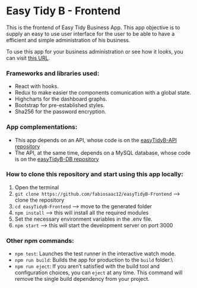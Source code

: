 # Easy Tidy B - Frontend 
This is the frontend of Easy Tidy Business App. This app objective is to supply an easy to use user interface for the user to be able to have a efficient and simple administration of his business.

To use this app for your business administration or see how it looks, you can visit [this URL](https://easytidyb.herokuapp.com).

### Frameworks and libraries used:
- React with hooks.
- Redux to make easier the components comunication with a global state.
- Highcharts for the dashboard graphs.
- Bootstrap for pre-established styles.
- Sha256 for the password encryption.

### App complementations:
- This app depends on an API, whose code is on the [easyTidyB-API repository](https://github.com/fabiosaac12/easyTidyB-API)
- The API, at the same time, depends on a MySQL database, whose code is on the [easyTidyB-DB repository](https://github.com/fabiosaac12/easyTidyB-DB)

### How to clone this repository and start using this app locally:
1. Open the terminal
2. `git clone https://github.com/fabiosaac12/easyTidyB-Frontend` --> clone the repository
3. `cd easyTidyB-Frontend` --> move to the generated folder
4. `npm install` --> this will install all the required modules
5. Set the necessary environment variables in the .env file.
6. `npm start` --> this will start the development server on port 3000

### Other npm commands:
- `npm test`: Launches the test runner in the interactive watch mode.
- `npm run build`: Builds the app for production to the `build` folder.\
- `npm run eject`: If you aren’t satisfied with the build tool and configuration choices, you can `eject` at any time. This command will remove the single build dependency from your project.
